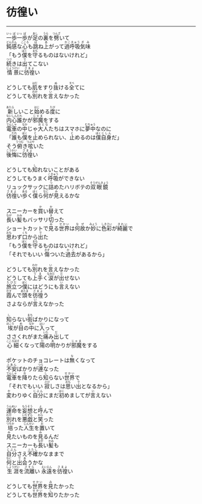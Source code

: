 # 彷徨い
---
<lyric>
<ruby>一<rt>いっ</rt></ruby><ruby>歩<rt>ぽ</rt></ruby><ruby>一<rt>いっ</rt></ruby><ruby>歩<rt>ぽ</rt></ruby>が<ruby>足<rt>あし</rt></ruby>の<ruby>裏<rt>うら</rt></ruby>を<ruby>劈<rt>つんざ</rt></ruby>いて<br/>
<ruby>鈍感<rt>どんかん</rt></ruby>な<ruby>心<rt>こころ</rt></ruby>も<ruby>跳<rt>は</rt></ruby>ね<ruby>上<rt>あ</rt></ruby>がって<ruby>過呼吸<rt>かこきゅう</rt></ruby><ruby>気味<rt>ぎみ</rt></ruby><br/>
「もう<ruby>僕<rt>ぼく</rt></ruby>を<ruby>守<rt>まも</rt></ruby>るものはないけれど」<br/>
<ruby>続<rt>つづ</rt></ruby>きは<ruby>出<rt>で</rt></ruby>てこない<br/>
<ruby>情景<rt>じょうけい</rt></ruby>に<ruby>彷徨<rt>さまよ</rt></ruby>い<br/>
<br/>
どうしても<ruby>肌<rt>はだ</rt></ruby>をすり<ruby>抜<rt>ぬ</rt></ruby>ける<ruby>全<rt>すべ</rt></ruby>てに<br/>
どうしても<ruby>別<rt>わか</rt></ruby>れを<ruby>言<rt>い</rt></ruby>えなかった<br/>
<br/>
<ruby>新<rt>あたら</rt></ruby>しいこと<ruby>始<rt>はじ</rt></ruby>める<ruby>度<rt>たび</rt></ruby>に<br/>
<ruby>内心<rt>ないしん</rt></ruby><ruby>誰<rt>だれ</rt></ruby>かが<ruby>邪魔<rt>じゃま</rt></ruby>をする<br/>
<ruby>電車<rt>でんしゃ</rt></ruby>の<ruby>中<rt>なか</rt></ruby>じゃ<ruby>大人<rt>おとな</rt></ruby>たちはスマホに<ruby>夢中<rt>むちゅう</rt></ruby>なのに<br/>
「<ruby>誰<rt>だれ</rt></ruby>も<ruby>僕<rt>ぼく</rt></ruby>を<ruby>止<rt>と</rt></ruby>められない、<ruby>止<rt>と</rt></ruby>めるのは<ruby>僕<rt>ぼく</rt></ruby><ruby>自身<rt>じしん</rt></ruby>だ」<br/>
そう<ruby>俯<rt>うつむ</rt></ruby>き<ruby>呟<rt>つぶや</rt></ruby>いた<br/>
<ruby>後悔<rt>こうかい</rt></ruby>に<ruby>彷徨<rt>さまよ</rt></ruby>い<br/>
<br/>
どうしても<ruby>知<rt>し</rt></ruby>れないことがある<br/>
どうしてもうまく<ruby>呼吸<rt>こきゅう</rt></ruby>ができない<br/>
リュックサックに<ruby>詰<rt>つ</rt></ruby>めたハリボテの<ruby>双眼鏡<rt>そうがんきょう</rt></ruby><br/>
<ruby>彷徨<rt>さまよ</rt></ruby>い<ruby>歩<rt>ある</rt></ruby>く<ruby>僕<rt>ぼく</rt></ruby>ら<ruby>何<rt>なに</rt></ruby>が<ruby>見<rt>み</rt></ruby>えるかな<br/>
<br/>
スニーカーを<ruby>買<rt>か</rt></ruby>い<ruby>替<rt>か</rt></ruby>えて<br/>
<ruby>長<rt>なが</rt></ruby>い<ruby>髪<rt>かみ</rt></ruby>もバッサリ<ruby>切<rt>き</rt></ruby>った<br/>
ショートカットで<ruby>見<rt>み</rt></ruby>る<ruby>世界<rt>せかい</rt></ruby>は<ruby>何故<rt>なぜ</rt></ruby>か<ruby>妙<rt>みょう</rt></ruby>に<ruby>色彩<rt>しきさい</rt></ruby>が<ruby>綺麗<rt>きれい</rt></ruby>で<br/>
<ruby>思<rt>おも</rt></ruby>わず<ruby>口<rt>くち</rt></ruby>から<ruby>出<rt>で</rt></ruby>た<br/>
「もう<ruby>僕<rt>ぼく</rt></ruby>を<ruby>守<rt>まも</rt></ruby>るものはないけれど」<br/>
「それでもいい <ruby>傷<rt>きず</rt></ruby>ついた<ruby>過去<rt>かこ</rt></ruby>があるから」<br/>
<br/>
どうしても<ruby>別<rt>わか</rt></ruby>れを<ruby>言<rt>い</rt></ruby>えなかった<br/>
どうしても<ruby>上手<rt>うま</rt></ruby>く<ruby>涙<rt>なみだ</rt></ruby>が<ruby>出<rt>だ</rt></ruby>せない<br/>
<ruby>旅立<rt>たびだ</rt></ruby>つ<ruby>僕<rt>ぼく</rt></ruby>にはどうにも<ruby>言<rt>い</rt></ruby>えない<br/>
<ruby>霞<rt>かす</rt></ruby>んで<ruby>頭<rt>あたま</rt></ruby>を<ruby>彷徨<rt>さまよ</rt></ruby>う<br/>
さよならが<ruby>言<rt>い</rt></ruby>えなかった<br/>
<br/>
<ruby>知<rt>し</rt></ruby>らない<ruby>街<rt>まち</rt></ruby>ばかりになって<br/>
<ruby>埃<rt>ほこり</rt></ruby>が<ruby>目<rt>め</rt></ruby>の<ruby>中<rt>なか</rt></ruby>に<ruby>入<rt>はい</rt></ruby>って<br/>
ささくれがまた<ruby>痛<rt>いた</rt></ruby>み<ruby>出<rt>だ</rt></ruby>して<br/>
<ruby>心細<rt>こころぼそ</rt></ruby>くなって<ruby>陽<rt>ひ</rt></ruby>の<ruby>明<rt>あ</rt></ruby>かりが<ruby>邪魔<rt>じゃま</rt></ruby>をする<br/>
<br/>
ポケットのチョコレートは<ruby>無<rt>な</rt></ruby>くなって<br/>
<ruby>不安<rt>ふあん</rt></ruby>ばかりが<ruby>連<rt>つら</rt></ruby>なった<br/>
<ruby>電車<rt>でんしゃ</rt></ruby>を<ruby>降<rt>お</rt></ruby>りたら<ruby>知<rt>し</rt></ruby>らない<ruby>世界<rt>せかい</rt></ruby>で<br/>
「それでもいい <ruby>寂<rt>さび</rt></ruby>しさは<ruby>思<rt>おも</rt></ruby>い<ruby>出<rt>で</rt></ruby>となるから」<br/>
<ruby>変<rt>か</rt></ruby>わりゆく<ruby>自分<rt>じぶん</rt></ruby>にまだ<ruby>初<rt>はじ</rt></ruby>めましてが<ruby>言<rt>い</rt></ruby>えない<br/>
<br/>
<ruby>運命<rt>うんめい</rt></ruby>を<ruby>妄想<rt>もうそう</rt></ruby>と<ruby>呼<rt>よ</rt></ruby>んで<br/>
<ruby>別<rt>わか</rt></ruby>れを<ruby>悪戯<rt>いたずら</rt></ruby>と<ruby>笑<rt>わら</rt></ruby>った<br/>
<ruby>培<rt>つちか</rt></ruby>った<ruby>人生<rt>じんせい</rt></ruby>を<ruby>置<rt>お</rt></ruby>いて<br/>
<ruby>見<rt>み</rt></ruby>たいものを<ruby>見<rt>み</rt></ruby>るんだ<br/>
スニーカーも<ruby>長<rt>なが</rt></ruby>い<ruby>髪<rt>かみ</rt></ruby>も<br/>
<ruby>自分<rt>じぶん</rt></ruby>さえ<ruby>不確<rt>ふたし</rt></ruby>かなままで<br/>
<ruby>何<rt>なに</rt></ruby>と<ruby>出会<rt>であ</rt></ruby>うかな<br/>
<ruby>生涯<rt>しょうがい</rt></ruby>を<ruby>流離<rt>さすら</rt></ruby>い <ruby>永遠<rt>えいえん</rt></ruby>を<ruby>彷徨<rt>さまよ</rt></ruby>い<br/>
<br/>
どうしても<ruby>世界<rt>せかい</rt></ruby>を<ruby>見<rt>み</rt></ruby>たかった<br/>
どうしても<ruby>世界<rt>せかい</rt></ruby>を<ruby>知<rt>し</rt></ruby>りたかった<br/>
</lyric>
